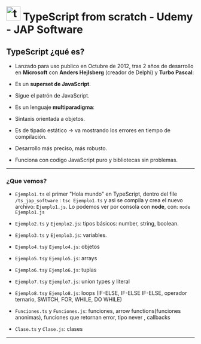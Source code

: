 # <img width="38" height="38" src="https://img.icons8.com/color/38/typescript.png" alt="typescript"/> TypeScript from scratch - Udemy - JAP Software

## TypeScript ¿qué es?

- Lanzado para uso publico en Octubre de 2012, tras 2 años de desarrollo en **Microsoft** con **Anders Hejlsberg** (creador de Delphi) y **Turbo Pascal**:

- Es un **superset de JavaScript**.

- Sigue el patrón de JavaScript.

- Es un lenguaje **multiparadigma**:

- Sintaxis orientada a objetos.

- Es de tipado estático -> va mostrando los errores en tiempo de compilación.

- Desarrollo más preciso, más robusto.

- Funciona con codigo JavaScript puro y bibliotecas sin problemas.

---

### ¿Que vemos?

- `Ejemplo1.ts` el primer "Hola mundo" en TypeScript, dentro del file `/ts_jap_software` : `tsc Ejemplo1.ts` y asi se compila y crea el nuevo archivo: `Ejemplo1.js`. Lo podemos ver por consola con **node**, con: `node Ejemplo1.js`

- `Ejemplo2.ts` y `Ejemplo2.js`: tipos básicos: number, string, boolean.

- `Ejemplo3.ts` y `Ejemplo3.js`: variables.

- `Ejemplo4.ts`y `Ejemplo4.js`: objetos

- `Ejemplo5.ts`y `Ejemplo5.js`: arrays

- `Ejemplo6.ts`y `Ejemplo6.js`: tuplas

- `Ejemplo7.ts`y `Ejemplo7.js`: union types y literal

- `Ejemplo8.ts`y `Ejemplo8.js`: loops (IF-ELSE, IF-ELSE IF-ELSE, operador ternario, SWITCH, FOR, WHILE, DO WHILE)

- `Funciones.ts` y `Funciones.js`: funciones, arrow functions(funciones anonimas), funciones que retornan error, tipo never , callbacks

- `Clase.ts` y `Clase.js`: clases

---